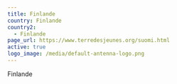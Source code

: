 ```yaml
---
title: Finlande
country: Finlande
country2:
  - Finlande
page_url: https://www.terredesjeunes.org/suomi.html
active: true
logo_image: /media/default-antenna-logo.png
---
```

Finlande